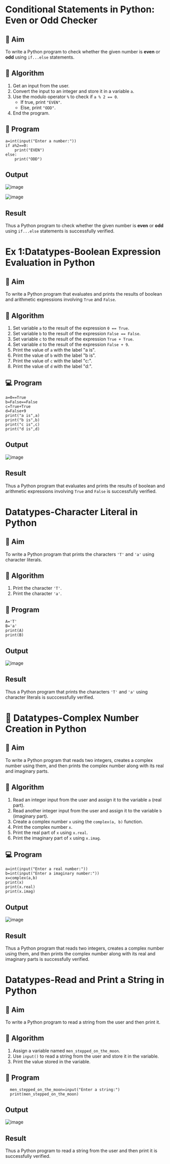# Conditional Statements in Python: Even or Odd Checker

## 🎯 Aim
To write a Python program to check whether the given number is **even** or **odd** using `if...else` statements.

## 🧠 Algorithm
1. Get an input from the user.
2. Convert the input to an integer and store it in a variable `a`.
3. Use the modulo operator `%` to check if `a % 2 == 0`.
   - If true, print `"EVEN"`.
   - Else, print `"ODD"`.
4. End the program.

## 🧾 Program
```
a=int(input("Enter a number:"))
if a%2==0:
    print("EVEN")
else:
    print("ODD")
```
## Output

![image](https://github.com/user-attachments/assets/2ff672e2-ec35-4387-a624-9be70efff6bb)

![image](https://github.com/user-attachments/assets/eda8c0ce-7edf-43f2-9231-965a6d82e1db)

## Result
Thus a Python program to check whether the given number is **even** or **odd** using `if...else` statements is successfully verified.



# Ex 1:Datatypes-Boolean Expression Evaluation in Python

## 🎯 Aim
To write a Python program that evaluates and prints the results of boolean and arithmetic expressions involving `True` and `False`.

## 🧠 Algorithm
1. Set variable `a` to the result of the expression `0 == True`.
2. Set variable `b` to the result of the expression `False == False`.
3. Set variable `c` to the result of the expression `True + True`.
4. Set variable `d` to the result of the expression `False + 9`.
5. Print the value of `a` with the label "a is".
6. Print the value of `b` with the label "b is".
7. Print the value of `c` with the label "c:".
8. Print the value of `d` with the label "d:".

## 💻 Program
```
a=0==True
b=False==False
c=True+True
d=False+9
print("a is",a)
print("b is",b)
print("c is",c)
print("d is",d)
```

## Output

![image](https://github.com/user-attachments/assets/17dabfd2-d63b-486d-bd02-5793981f4dcf)


## Result
Thus a Python program that evaluates and prints the results of boolean and arithmetic expressions involving `True` and `False` is successfully verified.

# Datatypes-Character Literal in Python

## 🎯 Aim
To write a Python program that prints the characters `'T'` and `'a'` using character literals.

## 🧠 Algorithm
1. Print the character `'T'`.
2. Print the character `'a'`.

## 🧾 Program
```
A='T'
B='a'
print(A)
print(B)
```
## Output

![image](https://github.com/user-attachments/assets/9f2d9972-2022-4d9d-a2b6-bc13d6cfbdaa)


## Result
Thus a Python program that prints the characters `'T'` and `'a'` using character literals is succcessfully verified.


# 🧮 Datatypes-Complex Number Creation in Python

## 🎯 Aim
To write a Python program that reads two integers, creates a complex number using them, and then prints the complex number along with its real and imaginary parts.

## 🧠 Algorithm
1. Read an integer input from the user and assign it to the variable `a` (real part).
2. Read another integer input from the user and assign it to the variable `b` (imaginary part).
3. Create a complex number `x` using the `complex(a, b)` function.
4. Print the complex number `x`.
5. Print the real part of `x` using `x.real`.
6. Print the imaginary part of `x` using `x.imag`.

## 💻 Program
```
a=int(input("Enter a real number:"))
b=int(input("Enter a imaginary number:"))
x=complex(a,b)
print(x)
print(x.real)
print(x.imag)
```

## Output

![image](https://github.com/user-attachments/assets/c199bad9-3533-41c6-948d-e1f1fe6ae90b)


## Result
Thus a Python program that reads two integers, creates a complex number using them, and then prints the complex number along with its real and imaginary parts is successfully verified.


# Datatypes-Read and Print a String in Python

## 🎯 Aim
To write a Python program to read a string from the user and then print it.

## 🧠 Algorithm
1. Assign a variable named `men_stepped_on_the_moon`.
2. Use `input()` to read a string from the user and store it in the variable.
3. Print the value stored in the variable.

## 🧾 Program
```
  men_stepped_on_the_moon=input("Enter a string:")
  print(men_stepped_on_the_moon)
```

## Output

![image](https://github.com/user-attachments/assets/4b629e6a-61c5-41a9-813c-e00dc3408e7e)


## Result
Thus a Python program to read a string from the user and then print it is successfully verified.

